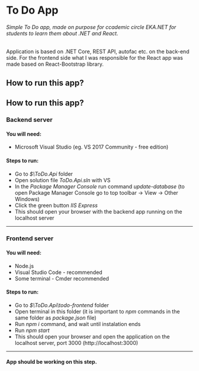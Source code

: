 # To Do App
###### Simple To Do app, made on purpose for ccademic circle EKA.NET for students to learn them about .NET and React. 
Application is based on .NET Core, REST API, autofac etc. on the back-end side. For the frontend side what I was responsible for
the React app was made based on React-Bootstrap library. 

## How to run this app?

## How to run this app?

### Backend server

#### You will need:
* Microsoft Visual Studio (eg. VS 2017 Community - free edition)

#### Steps to run:
* Go to *$\ToDo.Api* folder
* Open solution file *ToDo.Api.sln* with VS
* In the *Package Manager Console* run command *update-database* (to open Package Manager Console go to top toolbar -> View -> Other Windows)
* Click the green button *IIS Express*
* This should open your browser with the backend app running on the localhost server

___

### Frontend server

#### You will need:
* Node.js
* Visual Studio Code - recommended
* Some terminal - Cmder recommended

#### Steps to run:
* Go to *$\ToDo.Api\todo-frontend* folder
* Open terminal in this folder (it is important to *npm* commands in the same folder as *package.json* file)
* Run *npm i* command, and wait until instalation ends
* Run *npm start*
* This should open your browser and open the application on the localhost server, port 3000 (http://localhost:3000)

___

#### App should be working on this step.


